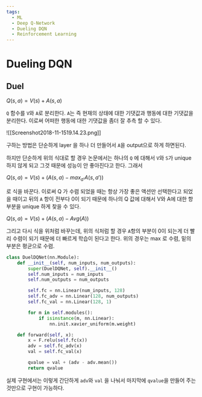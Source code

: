 ```yaml
---
tags:
  - ML
  - Deep Q-Network
  - Dueling DQN
  - Reinforcement Learning
---
```


# Dueling DQN

## Duel

$Q(s,a) = V(s) + A(s,a)$

`Q` 함수를 `V`와 `A`로 분리한다. `A`는 즉 현재의 상태에 대한 기댓값과 행동에 대한 기댓값을 분리한다. 이로써 어떠한 행동에 대한 기댓값을 좀더 잘 추측 할 수 있다.

![[Screenshot2018-11-1519.14.23.png]]

구하는 방법은 단순하게 layer 을 하나 더 만들어서 `A`을 output으로 하게 하면된다.

하지만 단순하게 위의 식대로 할 경우 논문에서는 하나의 `Q` 에 대해서 `V`와 `S`가 unique 하지 않게 되고 그것 때문에 성능이 안 좋아진다고 한다. 그래서

$Q(s,a) = V(s) + (A(s,a) - max_{a'}A(s,a'))$

로 식을 바꾼다. 이로써 Q 가 수렴 되었을 때는 항상 가장 좋은 액션만 선택한다고 되었을 때이고 뒤의 `A` 항이 전부다 0이 되기 때문에 하나의 Q 값에 대해서 V와 A에 대한 항 부분을 unique 하게 찾을 수 있다.

$Q(s,a) = V(s) + (A(s,a) - Avg(A))$

그리고 다시 식을 위처럼 바꾸는데, 위의 식처럼 할 경우 `A`항의 부분이 0이 되는게 더 빨리 수렴이 되기 때문에 더 빠르게 학습이 된다고 한다. 위의 경우는 max 로 수렴, 밑의 부분은 평균으로 수렴.

```Python
class DuelDQNet(nn.Module):
    def __init__(self, num_inputs, num_outputs):
        super(DuelDQNet, self).__init__()
        self.num_inputs = num_inputs
        self.num_outputs = num_outputs

        self.fc = nn.Linear(num_inputs, 128)
        self.fc_adv = nn.Linear(128, num_outputs)
        self.fc_val = nn.Linear(128, 1)

        for m in self.modules():
            if isinstance(m, nn.Linear):
                nn.init.xavier_uniform(m.weight)

    def forward(self, x):
        x = F.relu(self.fc(x))
        adv = self.fc_adv(x)
        val = self.fc_val(x)

        qvalue = val + (adv - adv.mean())
        return qvalue
```

실제 구현에서는 이렇게 간단하게 `adv`와 `val` 을 나눠서 마지막에 `qvalue`을 만들어 주는 것만으로 구현이 가능하다.
